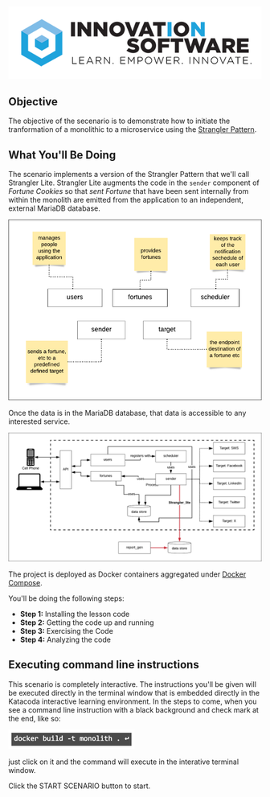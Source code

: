 ![logo](mstran-006/assets/logo-sm.png)

## Objective

The objective of the secenario is to demonstrate how to initiate the tranformation of a monolithic to a microservice using the [Strangler Pattern](https://docs.microsoft.com/en-us/azure/architecture/patterns/strangler-fig).

## What You'll Be Doing 

The scenario implements a version of the Strangler Pattern that we'll call Strangler Lite. Strangler Lite augments the code in the `sender` component of *Fortune Cookies* so that *sent Fortune* that have been sent internally from within the monolith are emitted from the application to an independent, external MariaDB database. 

![Fortune Cookies Components](mstran-007/assets/basic-architecture-components.png)

Once the data is in the MariaDB database, that data is accessible to any interested service.

![Strangler Architecture](mstran-007/assets/strangler-lite-architecture.png)


The project is deployed as Docker containers aggregated under [Docker Compose](https://docs.docker.com/compose/).


You'll be doing the following steps:

* **Step 1:** Installing the lesson code
* **Step 2:** Getting the code up and running
* **Step 3:** Exercising the Code
* **Step 4:** Analyzing the code

## Executing command line instructions 

This scenario is completely interactive. The instructions you'll be given will be executed directly in the terminal window that is embedded directly in the Katacoda interactive learning environment. In the steps to come, when you see a command line instruction with a black background and check mark at the end, like so:

![Katacoda command line](mstran-007/assets/command-01.png)

just click on it and the command will execute in the interative terminal window.

Click the START SCENARIO button to start.